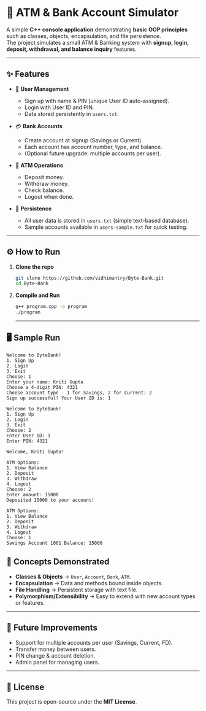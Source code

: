 # 🏦 ATM & Bank Account Simulator  

A simple **C++ console application** demonstrating **basic OOP principles** such as classes, objects, encapsulation, and file persistence.  
The project simulates a small ATM & Banking system with **signup, login, deposit, withdrawal, and balance inquiry** features.  

---

## ✨ Features  
- 👤 **User Management**  
  - Sign up with name & PIN (unique User ID auto-assigned).  
  - Login with User ID and PIN.  
  - Data stored persistently in `users.txt`.  

- 💳 **Bank Accounts**  
  - Create account at signup (Savings or Current).  
  - Each account has account number, type, and balance.  
  - (Optional future upgrade: multiple accounts per user).  

- 🏧 **ATM Operations**  
  - Deposit money.  
  - Withdraw money.  
  - Check balance.  
  - Logout when done.  

- 💾 **Persistence**  
  - All user data is stored in `users.txt` (simple text-based database).  
  - Sample accounts available in `users-sample.txt` for quick testing.  

---

## ⚙️ How to Run 

1. **Clone the repo**  
   ```bash
   git clone https://github.com/vidhimantry/Byte-Bank.git
   cd Byte-Bank
   ```

2. **Compile and Run**  
   ```bash
   g++ program.cpp -o program
   ./program
   ```
   ---

## 🖥️ Sample Run
```
Welcome to ByteBank!
1. Sign Up
2. Login
3. Exit
Choose: 1
Enter your name: Kriti Gupta
Choose a 4-digit PIN: 4321
Choose account type - 1 for Savings, 2 for Current: 2
Sign up successful! Your User ID is: 1
```
```
Welcome to ByteBank!
1. Sign Up
2. Login
3. Exit
Choose: 2
Enter User ID: 1
Enter PIN: 4321

Welcome, Kriti Gupta!

ATM Options:
1. View Balance
2. Deposit
3. Withdraw
4. Logout
Choose: 2
Enter amount: 15000
Deposited 15000 to your account!

ATM Options:
1. View Balance
2. Deposit
3. Withdraw
4. Logout
Choose: 1
Savings Account 1001 Balance: 15000
```

## 📖 Concepts Demonstrated
- **Classes & Objects** → `User`, `Account`, `Bank`, `ATM`. 
- **Encapsulation** → Data and methods bound inside objects.  
- **File Handling** → Persistent storage with text file.  
- **Polymorphism/Extensibility** → Easy to extend with new account types or features.  

---

## 🚀 Future Improvements
- Support for multiple accounts per user (Savings, Current, FD).  
- Transfer money between users.  
- PIN change & account deletion.  
- Admin panel for managing users.  

---

## 📜 License
This project is open-source under the **MIT License**.  




